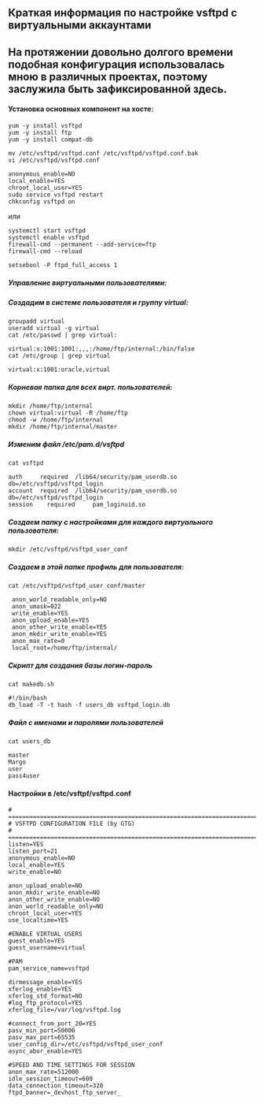 ## Краткая информация по настройке vsftpd с виртуальными аккаунтами
## На протяжении довольно долгого времени подобная конфигурация использовалась мною в различных проектах, поэтому заслужила быть зафиксированной здесь.

#### Установка основных компонент на хосте:
```
yum -y install vsftpd
yum -y install ftp
yum -y install compat-db

mv /etc/vsftpd/vsftpd.conf /etc/vsftpd/vsftpd.conf.bak
vi /etc/vsftpd/vsftpd.conf

anonymous_enable=NO
local_enable=YES
chroot_local_user=YES
sudo service vsftpd restart
chkconfig vsftpd on
```

или
```
systemctl start vsftpd
systemctl enable vsftpd
firewall-cmd --permanent --add-service=ftp
firewall-cmd --reload

setsebool -P ftpd_full_access 1
```
##### Управление виртуальными пользователями:
##### Создадим в системе пользователя и группу virtual:

```
groupadd virtual
useradd virtual -g virtual
cat /etc/passwd | grep virtual:

virtual:x:1001:1001:,,,:/home/ftp/internal:/bin/false
cat /etc/group | grep virtual

virtual:x:1001:oracle,virtual
```

##### Корневая папка для всех вирт. пользователей: 
```
mkdir /home/ftp/internal
chown virtual:virtual -R /home/ftp 
chmod -w /home/ftp/internal
mkdir /home/ftp/internal/master
```
##### Изменим файл /etc/pam.d/vsftpd
```
cat vsftpd

auth     required  /lib64/security/pam_userdb.so db=/etc/vsftpd/vsftpd_login
account  required  /lib64/security/pam_userdb.so db=/etc/vsftpd/vsftpd_login
session    required     pam_loginuid.so
```
##### Создаем папку с настройками для каждого виртуального пользователя:
```
mkdir /etc/vsftpd/vsftpd_user_conf
```
##### Создаем в этой папке профиль для пользователя:
```
cat /etc/vsftpd/vsftpd_user_conf/master

 anon_world_readable_only=NO
 anon_umask=022
 write_enable=YES
 anon_upload_enable=YES
 anon_other_write_enable=YES
 anon_mkdir_write_enable=YES
 anon_max_rate=0
 local_root=/home/ftp/internal/
```
##### Скрипт для создания базы логин-пароль
```
cat makedb.sh

#!/bin/bash
db_load -T -t hash -f users_db vsftpd_login.db
```
##### Файл с именами и паролями пользователей
```
cat users_db

master
Margo
user
pass4user
```
#### Настройки в /etc/vsftpf/vsftpd.conf
```
# =========================================================================
# VSFTPD CONFIGURATION FILE (by GTG)
# =========================================================================
listen=YES
listen_port=21
anonymous_enable=NO
local_enable=YES
write_enable=NO

anon_upload_enable=NO
anon_mkdir_write_enable=NO
anon_other_write_enable=NO
anon_world_readable_only=NO
chroot_local_user=YES
use_localtime=YES

#ENABLE VIRTUAL USERS
guest_enable=YES
guest_username=virtual

#PAM
pam_service_name=vsftpd

dirmessage_enable=YES
xferlog_enable=YES
xferlog_std_format=NO
#log_ftp_protocol=YES
xferlog_file=/var/log/vsftpd.log

#connect_from_port_20=YES
pasv_min_port=50000
pasv_max_port=65535
user_config_dir=/etc/vsftpd/vsftpd_user_conf
async_abor_enable=YES

#SPEED AND TIME SETTINGS FOR SESSION
anon_max_rate=512000
idle_session_timeout=600
data_connection_timeout=320
ftpd_banner=_devhost_ftp_server_
```
